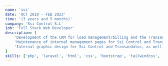 ```yaml
---
name: 'ssi'
date: 'OCT 2019 - FEB 2023'
time: '(3 years and 5 months)'
company: 'Ssi Control S.L'
job: 'Full Stack Web Developer'
description: [
    'Development of the CRM for load management/billing and the Transandalus website.',
    'Maintenance of internal management pages for Ssi Control and Transandalus.',
    'Internal graphic design for Ssi Control and Transandalus, as well as for Aveva System Platform and Intouch projects.'
]
skills: ['php', 'laravel', 'html', 'css', 'bootstrap', 'tailwindcss', 'js', 'vue', 'node', 'mysql', 'oracle', 'git', 'github',  'photoshop', 'indesign', 'vmware', 'aveva']
---
```

